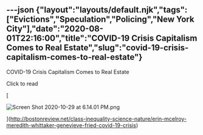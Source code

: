 ---json
{"layout":"layouts/default.njk","tags":["Evictions","Speculation","Policing","New York City"],"date":"2020-08-01T22:16:00","title":"COVID-19 Crisis Capitalism Comes to Real Estate","slug":"covid-19-crisis-capitalism-comes-to-real-estate"}
---

COVID-19 Crisis Capitalism Comes to Real Estate

Click to read

[

![Screen Shot 2020-10-29 at 6.14.01 PM.png](https://images.squarespace-cdn.com/content/v1/52b7d7a6e4b0b3e376ac8ea2/1604009682763-Z9EFMC99WFTJZ8L0WP2H/ke17ZwdGBToddI8pDm48kNa6UiTJrCO4Rj-AQftXschZw-zPPgdn4jUwVcJE1ZvWQUxwkmyExglNqGp0IvTJZUJFbgE-7XRK3dMEBRBhUpyMNsU_47ulOUl6IFyYR4iNPFRLr9h0cs2-5SD8lyKchUSjISseiFz66qecoU1dHd4/Screen+Shot+2020-10-29+at+6.14.01+PM.png)

](http://bostonreview.net/class-inequality-science-nature/erin-mcelroy-meredith-whittaker-genevieve-fried-covid-19-crisis)